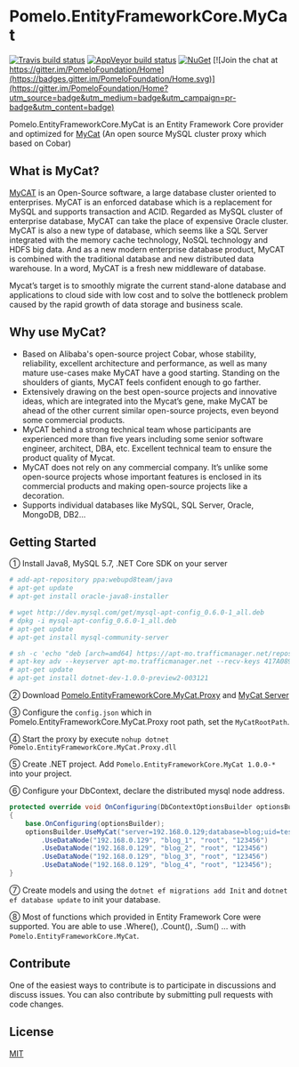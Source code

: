 # Pomelo.EntityFrameworkCore.MyCat

[![Travis build status](https://img.shields.io/travis/PomeloFoundation/Pomelo.EntityFrameworkCore.MyCat.svg?label=travis-ci&branch=master&style=flat-square)](https://travis-ci.org/PomeloFoundation/Pomelo.EntityFrameworkCore.MyCat)
[![AppVeyor build status](https://img.shields.io/appveyor/ci/Kagamine/Pomelo-EntityFrameworkCore-MyCat/master.svg?label=appveyor&style=flat-square)](https://ci.appveyor.com/project/Kagamine/pomelo-entityframeworkcore-MyCat/branch/master) [![NuGet](https://img.shields.io/nuget/v/Pomelo.EntityFrameworkCore.MyCat.svg?style=flat-square&label=nuget)](https://www.nuget.org/packages/Pomelo.EntityFrameworkCore.MyCat/) [![Join the chat at https://gitter.im/PomeloFoundation/Home](https://badges.gitter.im/PomeloFoundation/Home.svg)](https://gitter.im/PomeloFoundation/Home?utm_source=badge&utm_medium=badge&utm_campaign=pr-badge&utm_content=badge)

Pomelo.EntityFrameworkCore.MyCat is an Entity Framework Core provider and optimized for [MyCat](https://github.com/MyCATApache/Mycat-Server) (An open source MySQL cluster proxy which based on Cobar)

## What is MyCat?

[MyCAT](https://github.com/MyCATApache/Mycat-Server) is an Open-Source software, a large database cluster oriented to enterprises. MyCAT is an enforced database which is a replacement for MySQL and supports transaction and ACID. Regarded as MySQL cluster of enterprise database, MyCAT can take the place of expensive Oracle cluster. MyCAT is also a new type of database, which seems like a SQL Server integrated with the memory cache technology, NoSQL technology and HDFS big data. And as a new modern enterprise database product, MyCAT is combined with the traditional database and new distributed data warehouse. In a word, MyCAT is a fresh new middleware of database.

Mycat’s target is to smoothly migrate the current stand-alone database and applications to cloud side with low cost and to solve the bottleneck problem caused by the rapid growth of data storage and business scale.

## Why use MyCat?

- Based on Alibaba's open-source project Cobar, whose stability, reliability, excellent architecture and performance, as well as many mature use-cases make MyCAT have a good starting. Standing on the shoulders of giants, MyCAT feels confident enough to go farther.
- Extensively drawing on the best open-source projects and innovative ideas, which are integrated into the Mycat’s gene, make MyCAT be ahead of the other current similar open-source projects, even beyond some commercial products.
- MyCAT behind a strong technical team whose participants are experienced more than five years including some senior software engineer, architect, DBA, etc. Excellent technical team to ensure the product quality of Mycat.
- MyCAT does not rely on any commercial company. It’s unlike some open-source projects whose important features is enclosed in its commercial products and making open-source projects like a decoration.
- Supports individual databases like MySQL, SQL Server, Oracle, MongoDB, DB2...

## Getting Started

① Install Java8, MySQL 5.7, .NET Core SDK on your server

```bash
# add-apt-repository ppa:webupd8team/java
# apt-get update
# apt-get install oracle-java8-installer

# wget http://dev.mysql.com/get/mysql-apt-config_0.6.0-1_all.deb
# dpkg -i mysql-apt-config_0.6.0-1_all.deb
# apt-get update
# apt-get install mysql-community-server

# sh -c 'echo "deb [arch=amd64] https://apt-mo.trafficmanager.net/repos/dotnet-release/ trusty main" > /etc/apt/sources.list.d/dotnetdev.list'
# apt-key adv --keyserver apt-mo.trafficmanager.net --recv-keys 417A0893
# apt-get update
# apt-get install dotnet-dev-1.0.0-preview2-003121
```

② Download [Pomelo.EntityFrameworkCore.MyCat.Proxy](https://github.com/PomeloFoundation/Entity-Framework-Core-MyCat-Proxy/releases) and [MyCat Server](https://github.com/MyCATApache/Mycat-download)

③ Configure the `config.json` which in Pomelo.EntityFrameworkCore.MyCat.Proxy root path, set the `MyCatRootPath`.

④ Start the proxy by execute `nohup dotnet Pomelo.EntityFrameworkCore.MyCat.Proxy.dll`

⑤ Create .NET project. Add `Pomelo.EntityFrameworkCore.MyCat 1.0.0-*` into your project.

⑥ Configure your DbContext, declare the distributed mysql node address.

```c#
protected override void OnConfiguring(DbContextOptionsBuilder optionsBuilder)
{
    base.OnConfiguring(optionsBuilder);
    optionsBuilder.UseMyCat("server=192.168.0.129;database=blog;uid=test;pwd=test")
        .UseDataNode("192.168.0.129", "blog_1", "root", "123456")
        .UseDataNode("192.168.0.129", "blog_2", "root", "123456")
        .UseDataNode("192.168.0.129", "blog_3", "root", "123456")
        .UseDataNode("192.168.0.129", "blog_4", "root", "123456");
}
```

⑦ Create models and using the `dotnet ef migrations add Init` and `dotnet ef database update` to init your database.

⑧ Most of functions which provided in Entity Framework Core were supported. You are able to use .Where(), .Count(), .Sum() ... with `Pomelo.EntityFrameworkCore.MyCat`.

## Contribute

One of the easiest ways to contribute is to participate in discussions and discuss issues. You can also contribute by submitting pull requests with code changes.

## License

[MIT](https://github.com/PomeloFoundation/Pomelo.EntityFrameworkCore.MyCat/blob/master/LICENSE)
